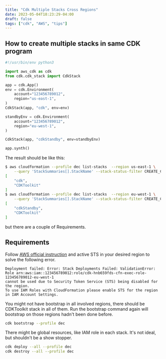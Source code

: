 ```yaml
---
title: "Cdk Multiple Stacks Cross Regions"
date: 2023-05-04T18:23:29-04:00
draft: false
tags: ["cdk", "AWS", "tips"]
---
```


## How to create multiple stacks in same CDK program

```python
#!/usr/bin/env python3

import aws_cdk as cdk
from cdk.cdk_stack import CdkStack

app = cdk.App()
env = cdk.Environment(
    account="123456789012",
    region="us-east-1",
)
CdkStack(app, "cdk", env=env)

standbyEnv = cdk.Environment(
    account="123456789012",
    region="eu-west-1",
)

CdkStack(app, "cdkStandby", env=standbyEnv)

app.synth()
```

The result should be like this:
```bash
$ aws cloudformation --profile dec list-stacks  --region us-east-1 \
    --query 'StackSummaries[].StackName' --stack-status-filter CREATE_COMPLETE
[
    "cdk",
    "CDKToolkit"
]
$ aws cloudformation --profile dec list-stacks  --region eu-west-1 \
    --query 'StackSummaries[].StackName' --stack-status-filter CREATE_COMPLETE
[
    "cdkStandby",
    "CDKToolkit"
]
```
but there are a couple of Requirements.

## Requirements

Follow [AWS official instruction](https://docs.aws.amazon.com/IAM/latest/UserGuide/id_credentials_temp_enable-regions.html#sts-regions-activate-deactivate) and active STS in your desired region to solve the following error.
```  
Deployment failed: Error: Stack Deployments Failed: ValidationError: 
Role arn:aws:iam::123456789012:role/cdk-hnb659fds-cfn-exec-role-123456789012-eu-west-1 
cannot be used due to Security Token Service (STS) being disabled for the region. 
To use IAM Roles with CloudFormation please enable STS for the region in IAM Account Settings.
```
You might not have bootstrap in all involved regions, there should be CDKToolkit stack in all of them.
Run the bootstrap command again will bootstrap on those regions hadn't been done before.

```bash
cdk bootstrap --profile dec  
```
There might be global resources, like IAM role in each stack. It's not ideal, but shouldn't be a show stopper.

```bash
cdk deploy --all --profile dec
cdk destroy --all --profile dec
```